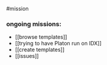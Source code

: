 #mission 

### ongoing missions:

- [[browse templates]]
- [[trying to have Platon run on IDX]]
- [[create templates]]
- [[issues]]